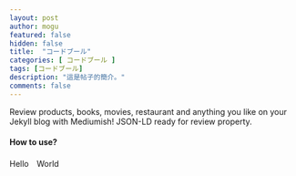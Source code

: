 ```yaml
---
layout: post
author: mogu
featured: false
hidden: false
title:  "コードブール"
categories: [ コードブール ]
tags: [コードブール]
description: "這是帖子的簡介。"
comments: false
---
```


Review products, books, movies, restaurant and anything you like on your Jekyll blog with Mediumish! JSON-LD ready for review property.

#### How to use?

Hello　World
